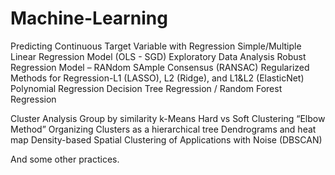 # Machine-Learning

Predicting Continuous Target Variable with Regression
Simple/Multiple Linear Regression Model (OLS - SGD)
Exploratory Data Analysis
Robust Regression Model – RANdom SAmple Consensus (RANSAC)
Regularized Methods for Regression-L1 (LASSO), L2 (Ridge), and L1&L2 (ElasticNet)
Polynomial Regression
Decision Tree Regression / Random Forest Regression

Cluster Analysis
Group by similarity k-Means
Hard vs Soft Clustering
“Elbow Method”
Organizing Clusters as a hierarchical tree
Dendrograms and heat map
Density-based Spatial Clustering of Applications with Noise (DBSCAN)

And some other practices.
